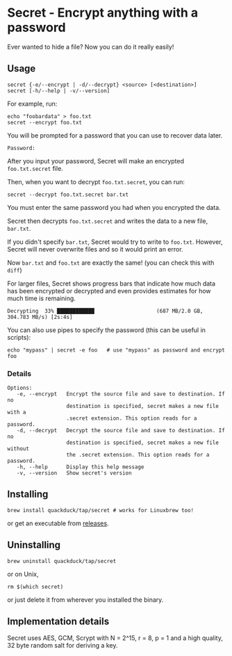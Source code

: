 # Secret - Encrypt anything with a password

Ever wanted to hide a file? Now you can do it really easily!

## Usage

```text
secret {-e/--encrypt | -d/--decrypt} <source> [<destination>]
secret [-h/--help | -v/--version]
```

For example, run:
```shell
echo "foobardata" > foo.txt
secret --encrypt foo.txt
```
You will be prompted for a password that you can use to recover data later.
```text
Password:
```

After you input your password, Secret will make an encrypted `foo.txt.secret` file.

Then, when you want to decrypt `foo.txt.secret`, you can run:
```shell
secret --decrypt foo.txt.secret bar.txt
```
You must enter the same password you had when you encrypted the data.

Secret then decrypts `foo.txt.secret` and writes the data to a new file, `bar.txt`.

If you didn't specify `bar.txt`, Secret would try to write to `foo.txt`. However, Secret will never overwrite files and so it would print an error.

Now `bar.txt` and `foo.txt` are exactly the same! (you can check this with `diff`)

For larger files, Secret shows progress bars that indicate how much data has been encrypted or decrypted and even provides estimates for how much time is remaining.
```text
Decrypting  33% ████████████                    (687 MB/2.0 GB, 304.783 MB/s) [2s:4s]
```

You can also use pipes to specify the password (this can be useful in scripts):

```shell
echo "mypass" | secret -e foo   # use "mypass" as password and encrypt foo
```

### Details
```text
Options:
   -e, --encrypt   Encrypt the source file and save to destination. If no
                   destination is specified, secret makes a new file with a
                   .secret extension. This option reads for a password.
   -d, --decrypt   Decrypt the source file and save to destination. If no
                   destination is specified, secret makes a new file without
                   the .secret extension. This option reads for a password.
   -h, --help      Display this help message
   -v, --version   Show secret's version
```

## Installing

```shell
brew install quackduck/tap/secret # works for Linuxbrew too!
```
or get an executable from [releases](https://github.com/quackduck/secret/releases).

## Uninstalling
```shell
brew uninstall quackduck/tap/secret
```
or on Unix,
```shell
rm $(which secret)
```
or just delete it from wherever you installed the binary.

## Implementation details

Secret uses AES, GCM, Scrypt with N = 2^15, r = 8, p = 1 and a high quality, 32 byte random salt for deriving a key.